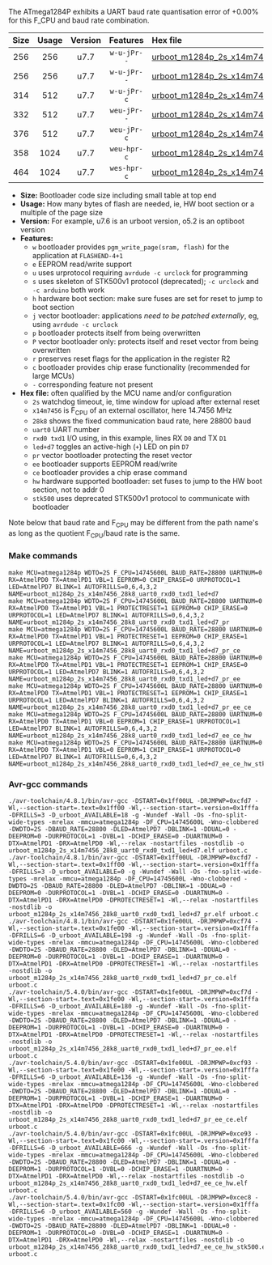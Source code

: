 The ATmega1284P exhibits a UART baud rate quantisation error of +0.00% for this F_CPU and baud rate combination.

|Size|Usage|Version|Features|Hex file|
|:-:|:-:|:-:|:-:|:--|
|256|256|u7.7|`w-u-jPr--`|[urboot_m1284p_2s_x14m7456_28k8_uart0_rxd0_txd1_led+d7.hex](https://raw.githubusercontent.com/stefanrueger/urboot.hex/main/mcus/atmega1284p/watchdog_2_s/external_oscillator_x/14m745600_hz/%2B%2B28k8_baud/uart0_rxd0_txd1/led%2Bd7/urboot_m1284p_2s_x14m7456_28k8_uart0_rxd0_txd1_led%2Bd7.hex)|
|256|256|u7.7|`w-u-jPr--`|[urboot_m1284p_2s_x14m7456_28k8_uart0_rxd0_txd1_led+d7_pr.hex](https://raw.githubusercontent.com/stefanrueger/urboot.hex/main/mcus/atmega1284p/watchdog_2_s/external_oscillator_x/14m745600_hz/%2B%2B28k8_baud/uart0_rxd0_txd1/led%2Bd7/urboot_m1284p_2s_x14m7456_28k8_uart0_rxd0_txd1_led%2Bd7_pr.hex)|
|314|512|u7.7|`w-u-jPr-c`|[urboot_m1284p_2s_x14m7456_28k8_uart0_rxd0_txd1_led+d7_pr_ce.hex](https://raw.githubusercontent.com/stefanrueger/urboot.hex/main/mcus/atmega1284p/watchdog_2_s/external_oscillator_x/14m745600_hz/%2B%2B28k8_baud/uart0_rxd0_txd1/led%2Bd7/urboot_m1284p_2s_x14m7456_28k8_uart0_rxd0_txd1_led%2Bd7_pr_ce.hex)|
|332|512|u7.7|`weu-jPr--`|[urboot_m1284p_2s_x14m7456_28k8_uart0_rxd0_txd1_led+d7_pr_ee.hex](https://raw.githubusercontent.com/stefanrueger/urboot.hex/main/mcus/atmega1284p/watchdog_2_s/external_oscillator_x/14m745600_hz/%2B%2B28k8_baud/uart0_rxd0_txd1/led%2Bd7/urboot_m1284p_2s_x14m7456_28k8_uart0_rxd0_txd1_led%2Bd7_pr_ee.hex)|
|376|512|u7.7|`weu-jPr-c`|[urboot_m1284p_2s_x14m7456_28k8_uart0_rxd0_txd1_led+d7_pr_ee_ce.hex](https://raw.githubusercontent.com/stefanrueger/urboot.hex/main/mcus/atmega1284p/watchdog_2_s/external_oscillator_x/14m745600_hz/%2B%2B28k8_baud/uart0_rxd0_txd1/led%2Bd7/urboot_m1284p_2s_x14m7456_28k8_uart0_rxd0_txd1_led%2Bd7_pr_ee_ce.hex)|
|358|1024|u7.7|`weu-hpr-c`|[urboot_m1284p_2s_x14m7456_28k8_uart0_rxd0_txd1_led+d7_ee_ce_hw.hex](https://raw.githubusercontent.com/stefanrueger/urboot.hex/main/mcus/atmega1284p/watchdog_2_s/external_oscillator_x/14m745600_hz/%2B%2B28k8_baud/uart0_rxd0_txd1/led%2Bd7/urboot_m1284p_2s_x14m7456_28k8_uart0_rxd0_txd1_led%2Bd7_ee_ce_hw.hex)|
|464|1024|u7.7|`wes-hpr-c`|[urboot_m1284p_2s_x14m7456_28k8_uart0_rxd0_txd1_led+d7_ee_ce_hw_stk500.hex](https://raw.githubusercontent.com/stefanrueger/urboot.hex/main/mcus/atmega1284p/watchdog_2_s/external_oscillator_x/14m745600_hz/%2B%2B28k8_baud/uart0_rxd0_txd1/led%2Bd7/urboot_m1284p_2s_x14m7456_28k8_uart0_rxd0_txd1_led%2Bd7_ee_ce_hw_stk500.hex)|

- **Size:** Bootloader code size including small table at top end
- **Usage:** How many bytes of flash are needed, ie, HW boot section or a multiple of the page size
- **Version:** For example, u7.6 is an urboot version, o5.2 is an optiboot version
- **Features:**
  + `w` bootloader provides `pgm_write_page(sram, flash)` for the application at `FLASHEND-4+1`
  + `e` EEPROM read/write support
  + `u` uses urprotocol requiring `avrdude -c urclock` for programming
  + `s` uses skeleton of STK500v1 protocol (deprecated); `-c urclock` and `-c arduino` both work
  + `h` hardware boot section: make sure fuses are set for reset to jump to boot section
  + `j` vector bootloader: applications *need to be patched externally*, eg, using `avrdude -c urclock`
  + `p` bootloader protects itself from being overwritten
  + `P` vector bootloader only: protects itself and reset vector from being overwritten
  + `r` preserves reset flags for the application in the register R2
  + `c` bootloader provides chip erase functionality (recommended for large MCUs)
  + `-` corresponding feature not present
- **Hex file:** often qualified by the MCU name and/or configuration
  + `2s` watchdog timeout, ie, time window for upload after external reset
  + `x14m7456` is F<sub>CPU</sub> of an external oscillator, here 14.7456 MHz
  + `28k8` shows the fixed communication baud rate, here 28800 baud
  + `uart0` UART number
  + `rxd0 txd1` I/O using, in this example, lines RX `D0` and TX `D1`
  + `led+d7` toggles an active-high (`+`) LED on pin `D7`
  + `pr` vector bootloader protecting the reset vector
  + `ee` bootloader supports EEPROM read/write
  + `ce` bootloader provides a chip erase command
  + `hw` hardware supported bootloader: set fuses to jump to the HW boot section, not to addr 0
  + `stk500` uses deprecated STK500v1 protocol to communicate with bootloader


Note below that baud rate and F<sub>CPU</sub> may be different from the path name's as long as the quotient F<sub>CPU</sub>/baud rate is the same.

### Make commands
```
make MCU=atmega1284p WDTO=2S F_CPU=14745600L BAUD_RATE=28800 UARTNUM=0 RX=AtmelPD0 TX=AtmelPD1 VBL=1 EEPROM=0 CHIP_ERASE=0 URPROTOCOL=1 LED=AtmelPD7 BLINK=1 AUTOFRILLS=0,6,4,3,2 NAME=urboot_m1284p_2s_x14m7456_28k8_uart0_rxd0_txd1_led+d7
make MCU=atmega1284p WDTO=2S F_CPU=14745600L BAUD_RATE=28800 UARTNUM=0 RX=AtmelPD0 TX=AtmelPD1 VBL=1 PROTECTRESET=1 EEPROM=0 CHIP_ERASE=0 URPROTOCOL=1 LED=AtmelPD7 BLINK=1 AUTOFRILLS=0,6,4,3,2 NAME=urboot_m1284p_2s_x14m7456_28k8_uart0_rxd0_txd1_led+d7_pr
make MCU=atmega1284p WDTO=2S F_CPU=14745600L BAUD_RATE=28800 UARTNUM=0 RX=AtmelPD0 TX=AtmelPD1 VBL=1 PROTECTRESET=1 EEPROM=0 CHIP_ERASE=1 URPROTOCOL=1 LED=AtmelPD7 BLINK=1 AUTOFRILLS=0,6,4,3,2 NAME=urboot_m1284p_2s_x14m7456_28k8_uart0_rxd0_txd1_led+d7_pr_ce
make MCU=atmega1284p WDTO=2S F_CPU=14745600L BAUD_RATE=28800 UARTNUM=0 RX=AtmelPD0 TX=AtmelPD1 VBL=1 PROTECTRESET=1 EEPROM=1 CHIP_ERASE=0 URPROTOCOL=1 LED=AtmelPD7 BLINK=1 AUTOFRILLS=0,6,4,3,2 NAME=urboot_m1284p_2s_x14m7456_28k8_uart0_rxd0_txd1_led+d7_pr_ee
make MCU=atmega1284p WDTO=2S F_CPU=14745600L BAUD_RATE=28800 UARTNUM=0 RX=AtmelPD0 TX=AtmelPD1 VBL=1 PROTECTRESET=1 EEPROM=1 CHIP_ERASE=1 URPROTOCOL=1 LED=AtmelPD7 BLINK=1 AUTOFRILLS=0,6,4,3,2 NAME=urboot_m1284p_2s_x14m7456_28k8_uart0_rxd0_txd1_led+d7_pr_ee_ce
make MCU=atmega1284p WDTO=2S F_CPU=14745600L BAUD_RATE=28800 UARTNUM=0 RX=AtmelPD0 TX=AtmelPD1 VBL=0 EEPROM=1 CHIP_ERASE=1 URPROTOCOL=1 LED=AtmelPD7 BLINK=1 AUTOFRILLS=0,6,4,3,2 NAME=urboot_m1284p_2s_x14m7456_28k8_uart0_rxd0_txd1_led+d7_ee_ce_hw
make MCU=atmega1284p WDTO=2S F_CPU=14745600L BAUD_RATE=28800 UARTNUM=0 RX=AtmelPD0 TX=AtmelPD1 VBL=0 EEPROM=1 CHIP_ERASE=1 URPROTOCOL=0 LED=AtmelPD7 BLINK=1 AUTOFRILLS=0,6,4,3,2 NAME=urboot_m1284p_2s_x14m7456_28k8_uart0_rxd0_txd1_led+d7_ee_ce_hw_stk500
```

### Avr-gcc commands
```
./avr-toolchain/4.8.1/bin/avr-gcc -DSTART=0x1ff00UL -DRJMPWP=0xcfd7 -Wl,--section-start=.text=0x1ff00 -Wl,--section-start=.version=0x1fffa -DFRILLS=3 -D_urboot_AVAILABLE=18 -g -Wundef -Wall -Os -fno-split-wide-types -mrelax -mmcu=atmega1284p -DF_CPU=14745600L -Wno-clobbered -DWDTO=2S -DBAUD_RATE=28800 -DLED=AtmelPD7 -DBLINK=1 -DDUAL=0 -DEEPROM=0 -DURPROTOCOL=1 -DVBL=1 -DCHIP_ERASE=0 -DUARTNUM=0 -DTX=AtmelPD1 -DRX=AtmelPD0 -Wl,--relax -nostartfiles -nostdlib -o urboot_m1284p_2s_x14m7456_28k8_uart0_rxd0_txd1_led+d7.elf urboot.c
./avr-toolchain/4.8.1/bin/avr-gcc -DSTART=0x1ff00UL -DRJMPWP=0xcfd7 -Wl,--section-start=.text=0x1ff00 -Wl,--section-start=.version=0x1fffa -DFRILLS=3 -D_urboot_AVAILABLE=0 -g -Wundef -Wall -Os -fno-split-wide-types -mrelax -mmcu=atmega1284p -DF_CPU=14745600L -Wno-clobbered -DWDTO=2S -DBAUD_RATE=28800 -DLED=AtmelPD7 -DBLINK=1 -DDUAL=0 -DEEPROM=0 -DURPROTOCOL=1 -DVBL=1 -DCHIP_ERASE=0 -DUARTNUM=0 -DTX=AtmelPD1 -DRX=AtmelPD0 -DPROTECTRESET=1 -Wl,--relax -nostartfiles -nostdlib -o urboot_m1284p_2s_x14m7456_28k8_uart0_rxd0_txd1_led+d7_pr.elf urboot.c
./avr-toolchain/4.8.1/bin/avr-gcc -DSTART=0x1fe00UL -DRJMPWP=0xcf74 -Wl,--section-start=.text=0x1fe00 -Wl,--section-start=.version=0x1fffa -DFRILLS=6 -D_urboot_AVAILABLE=198 -g -Wundef -Wall -Os -fno-split-wide-types -mrelax -mmcu=atmega1284p -DF_CPU=14745600L -Wno-clobbered -DWDTO=2S -DBAUD_RATE=28800 -DLED=AtmelPD7 -DBLINK=1 -DDUAL=0 -DEEPROM=0 -DURPROTOCOL=1 -DVBL=1 -DCHIP_ERASE=1 -DUARTNUM=0 -DTX=AtmelPD1 -DRX=AtmelPD0 -DPROTECTRESET=1 -Wl,--relax -nostartfiles -nostdlib -o urboot_m1284p_2s_x14m7456_28k8_uart0_rxd0_txd1_led+d7_pr_ce.elf urboot.c
./avr-toolchain/5.4.0/bin/avr-gcc -DSTART=0x1fe00UL -DRJMPWP=0xcf7d -Wl,--section-start=.text=0x1fe00 -Wl,--section-start=.version=0x1fffa -DFRILLS=6 -D_urboot_AVAILABLE=180 -g -Wundef -Wall -Os -fno-split-wide-types -mrelax -mmcu=atmega1284p -DF_CPU=14745600L -Wno-clobbered -DWDTO=2S -DBAUD_RATE=28800 -DLED=AtmelPD7 -DBLINK=1 -DDUAL=0 -DEEPROM=1 -DURPROTOCOL=1 -DVBL=1 -DCHIP_ERASE=0 -DUARTNUM=0 -DTX=AtmelPD1 -DRX=AtmelPD0 -DPROTECTRESET=1 -Wl,--relax -nostartfiles -nostdlib -o urboot_m1284p_2s_x14m7456_28k8_uart0_rxd0_txd1_led+d7_pr_ee.elf urboot.c
./avr-toolchain/5.4.0/bin/avr-gcc -DSTART=0x1fe00UL -DRJMPWP=0xcf93 -Wl,--section-start=.text=0x1fe00 -Wl,--section-start=.version=0x1fffa -DFRILLS=6 -D_urboot_AVAILABLE=136 -g -Wundef -Wall -Os -fno-split-wide-types -mrelax -mmcu=atmega1284p -DF_CPU=14745600L -Wno-clobbered -DWDTO=2S -DBAUD_RATE=28800 -DLED=AtmelPD7 -DBLINK=1 -DDUAL=0 -DEEPROM=1 -DURPROTOCOL=1 -DVBL=1 -DCHIP_ERASE=1 -DUARTNUM=0 -DTX=AtmelPD1 -DRX=AtmelPD0 -DPROTECTRESET=1 -Wl,--relax -nostartfiles -nostdlib -o urboot_m1284p_2s_x14m7456_28k8_uart0_rxd0_txd1_led+d7_pr_ee_ce.elf urboot.c
./avr-toolchain/5.4.0/bin/avr-gcc -DSTART=0x1fc00UL -DRJMPWP=0xce93 -Wl,--section-start=.text=0x1fc00 -Wl,--section-start=.version=0x1fffa -DFRILLS=6 -D_urboot_AVAILABLE=666 -g -Wundef -Wall -Os -fno-split-wide-types -mrelax -mmcu=atmega1284p -DF_CPU=14745600L -Wno-clobbered -DWDTO=2S -DBAUD_RATE=28800 -DLED=AtmelPD7 -DBLINK=1 -DDUAL=0 -DEEPROM=1 -DURPROTOCOL=1 -DVBL=0 -DCHIP_ERASE=1 -DUARTNUM=0 -DTX=AtmelPD1 -DRX=AtmelPD0 -Wl,--relax -nostartfiles -nostdlib -o urboot_m1284p_2s_x14m7456_28k8_uart0_rxd0_txd1_led+d7_ee_ce_hw.elf urboot.c
./avr-toolchain/5.4.0/bin/avr-gcc -DSTART=0x1fc00UL -DRJMPWP=0xcec8 -Wl,--section-start=.text=0x1fc00 -Wl,--section-start=.version=0x1fffa -DFRILLS=6 -D_urboot_AVAILABLE=560 -g -Wundef -Wall -Os -fno-split-wide-types -mrelax -mmcu=atmega1284p -DF_CPU=14745600L -Wno-clobbered -DWDTO=2S -DBAUD_RATE=28800 -DLED=AtmelPD7 -DBLINK=1 -DDUAL=0 -DEEPROM=1 -DURPROTOCOL=0 -DVBL=0 -DCHIP_ERASE=1 -DUARTNUM=0 -DTX=AtmelPD1 -DRX=AtmelPD0 -Wl,--relax -nostartfiles -nostdlib -o urboot_m1284p_2s_x14m7456_28k8_uart0_rxd0_txd1_led+d7_ee_ce_hw_stk500.elf urboot.c
```

